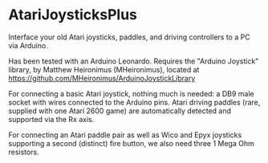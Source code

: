 # AtariJoysticksPlus
Interface your old Atari joysticks, paddles, and driving controllers to a PC via Arduino.

Has been tested with an Arduino Leonardo. Requires the "Arduino Joystick" library, by Matthew Heironimus (MHeironimus), located at
https://github.com/MHeironimus/ArduinoJoystickLibrary

For connecting a basic Atari joystick, nothing much is needed: a DB9 male socket with wires connected to the Arduino pins. Atari driving paddles (rare, supplied with one Atari 2600 game) are automatically detected and supported via the Rx axis.

For connecting an Atari paddle pair as well as Wico and Epyx joysticks supporting a second (distinct) fire button, we also need three 1 Mega Ohm resistors.
